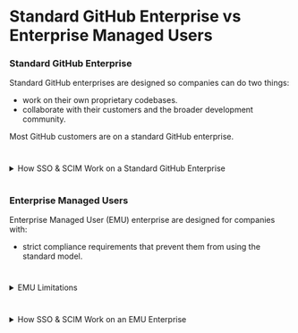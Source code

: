 # Standard GitHub Enterprise vs Enterprise Managed Users

### Standard GitHub Enterprise

Standard GitHub enterprises are designed so companies can do two things:
- work on their own proprietary codebases.
- collaborate with their customers and the broader development community.

Most GitHub customers are on a standard GitHub enterprise. 

# <Line>

<details>
  <summary>How SSO & SCIM Work on a Standard GitHub Enterprise</summary>
  <br>
  
  - SAML SSO can be configured at the enterprise or organization level.
  - When an organization requires SSO:
    - A user must login to their personal GitHub account AND login via SSO to access the organization's resources.
      - Note: users cannot access any private resources on GitHub without logging in to their personal account.
    - When a user's SSO session expires and they go to a link or URL for organization resources, they will be prompted to login via SSO.
    - If a user logs out of their GitHub personal account and then goes to a link or URL for the organization's resources, they will be promted to:
      - 1) login to their personal account and
      - 2) login with SSO.
  - User provisioning and deprovisioning with SCIM:
    - User provisioning automatically invites an existing GitHub user to become a member of the organization.
      - When the user accepts the invite, they will be prompted to login with SSO. At that time, GitHub will link their GitHub identity to their IdP identity.
    - User deprovisioning automatically removes the GitHub user from the organization.
      - The user will no longer have access the organization's resources, and their GitHub identity will no longer be linked to the IdP identity.
  - Note: For standard enterprises, best practice is to set up SSO at the organization level as SCIM is only available at that level. In addition, configuring SSO at the organization level allows companies with multiple business entities/subsidiaries to configure SSO with different IdPs on different organizations.

# <Line>

- <details>
  <summary>Analogy: GitHub as Coworking Space</summary>
  <br>

  GitHub standard enterprises are somewhat analogous to a physical coworking space.

  - Imagine a coworking space in a multi-level building:
    - First Floor
      - The first floor is for collaboration:
        - Although anyone can look in the windows when walking by the building, only members can actually get in.
        - To access the first floor, you _must_ be a member of the coworking space - you must have the door code and check in at the front desk.
    - Upper Floors
      - The upper floors house individual companies.
        - People walking by can't see in, and each floor is only accessible to employees of the particular company on that floor.
        - To access an upper floor, an employee must have the elevator code for that floor.

  <br>

  - Now think about GitHub:
    - Everyone with a personal account is part of the GitHub community.
      - All members of the GitHub community must log in with a username and password (and eventually with 2FA).
      - Personal accounts and public repositories are analogous to the first floor of the coworking space.
    - But only some people can access enterprise resources, i.e., organizations & private repositories.
      - Access to enterprise resources (both read and write) is invite only AND
      - Access to enterprise resources that are protected by SSO requires an additional login.
      - Organizations are analogous to the upper floors of the coworking space.

  <br>
  </details>

  <br>
</details>

# <Line>

### Enterprise Managed Users

Enterprise Managed User (EMU) enterprise are designed for companies with:
- strict compliance requirements that prevent them from using the standard model.

# <Line>

<details>
  <summary>EMU Limitations</summary>
  <br> 
  
  - Some teams use public facing repositories, gists, wikis, or pages to share client libraries or tooling with their customers and the broader development community. This is NOT an option with EMU.
    - EMU enterprises have only private and internal repositories.
    - EMU enterprises cannot interact with public facing resources. For example, they cannot create or fork public repositories. 
  - All members of an EMU enterprise must have an identity in the same IdP tenant.
    - There are some cases where this is not ideal. For example, when one company acquires another and both companies use separate IdPs for SSO.
  - Finally, with EMU, the commits your devs make at work will not add to their GitHub contribution graphs. The contribution graph never shows details about commits made to private repositories, but it does show that a developer committed on any given day. Some developers want their contributions to show because it is part of how they market themselves to the larger development community and to future employers.
  - Existing GitHub Customers: Moving from a GitHub organization or standard GitHub enterprise to an EMU enterprise requires a migration.
    - There are two options for the migration:
      - a self-serve migration using [GitHub Enterprise Importer](https://github.com/github/gh-gei).
      - an [Expert Services](https://github.com/services/) engagement.
    
  <br>
</details>

# <Line>

<details>
  <summary>How SSO & SCIM Work on an EMU Enterprise</summary>
  <br>
  
  - SAML SSO & SCIM can be configured at the Enterprise level only.
  - When SSO is configured:
    - A user must login with SSO to access the organization's resources.
  - User provisioning and deprovisioning with SCIM:
    - User provisioning creates a new user account in GitHub.
      - The user will be invited to access the GitHub account which will also give them access to the organization's resources.
    - User deprovisioning deletes the account.
      - The user will no longer have access to a work related GitHub account or to the organization's resources.
  - There are some restrictions on EMU enterprises that do not apply to standard enterprises (see next dropdown).

  <br>
</details>

